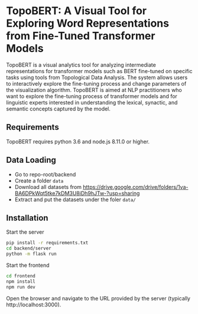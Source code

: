 # TopoBERT: A Visual Tool for Exploring Word Representations from Fine-Tuned Transformer Models

TopoBERT is a visual analytics tool for analyzing intermediate representations for transformer models such as BERT fine-tuned on specific tasks using tools from Topological Data Analysis.
The system allows users to interactively explore the fine-tuning process and change parameters of the visualization algorithm.
TopoBERT is aimed at NLP practitioners who want to explore the fine-tuning process of transformer models and for linguistic experts interested in understanding the lexical, synactic, and semantic concepts captured by the model.

## Requirements
TopoBERT requires python 3.6 and node.js 8.11.0 or higher.

## Data Loading
 * Go to repo-root/backend
 * Create a folder ```data```
 * Download all datasets from https://drive.google.com/drive/folders/1va-BA6DPkWqt5tke7kDM3U8iDh9hJTw-?usp=sharing 
 * Extract and put the datasets under the foler  ```data/```

## Installation
Start the server

```bash
pip install -r requirements.txt
cd backend/server
python -m flask run
```

Start the frontend

```bash
cd frontend
npm install
npm run dev
```

Open the browser and navigate to the URL provided by the server (typically http://localhost:3000).
